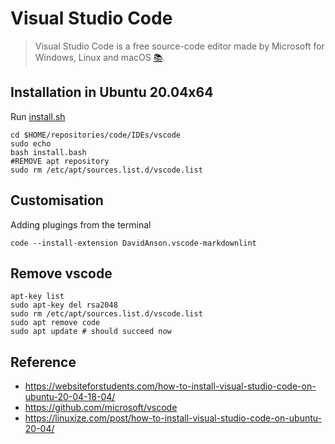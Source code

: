 # Visual Studio Code 
> Visual Studio Code is a free source-code editor made by Microsoft for Windows, Linux and macOS [:books:](https://en.wikipedia.org/wiki/Visual_Studio_Code).

## Installation in Ubuntu 20.04x64
Run [install.sh](install.sh)
```
cd $HOME/repositories/code/IDEs/vscode
sudo echo
bash install.bash
#REMOVE apt repository
sudo rm /etc/apt/sources.list.d/vscode.list

```
## Customisation
Adding plugings from the terminal
```
code --install-extension DavidAnson.vscode-markdownlint
```
## Remove vscode
```
apt-key list
sudo apt-key del rsa2048
sudo rm /etc/apt/sources.list.d/vscode.list
sudo apt remove code
sudo apt update # should succeed now
```

## Reference
* https://websiteforstudents.com/how-to-install-visual-studio-code-on-ubuntu-20-04-18-04/
* https://github.com/microsoft/vscode
* https://linuxize.com/post/how-to-install-visual-studio-code-on-ubuntu-20-04/ 

